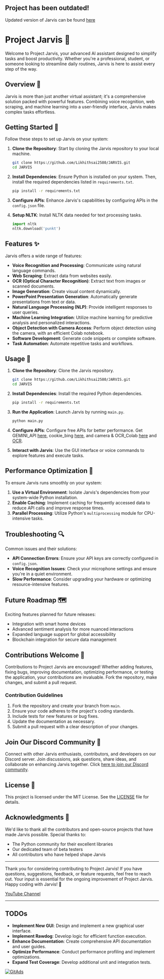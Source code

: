 ## Project has been outdated!

Updated version of Jarvis can be found [here](https://github.com/Likhithsai2580/JARVIS-MARK5)

# Project Jarvis 🎯

Welcome to Project Jarvis, your advanced AI assistant designed to simplify tasks and boost productivity. Whether you're a professional, student, or someone looking to streamline daily routines, Jarvis is here to assist every step of the way.

## Overview 🚀

Jarvis is more than just another virtual assistant; it's a comprehensive solution packed with powerful features. Combining voice recognition, web scraping, and machine learning into a user-friendly interface, Jarvis makes complex tasks effortless.

## Getting Started 🔧

Follow these steps to set up Jarvis on your system:

1. **Clone the Repository**: Start by cloning the Jarvis repository to your local machine.
    ```bash
    git clone https://github.com/Likhithsai2580/JARVIS.git
    cd JARVIS
    ```

2. **Install Dependencies**: Ensure Python is installed on your system. Then, install the required dependencies listed in `requirements.txt`.
    ```bash
    pip install -r requirements.txt
    ```

3. **Configure APIs**: Enhance Jarvis's capabilities by configuring APIs in the `config.json` file.

4. **Setup NLTK**: Install NLTK data needed for text processing tasks.
    ```python
    import nltk
    nltk.download('punkt')
    ```

## Features ✨

Jarvis offers a wide range of features:

- **Voice Recognition and Processing**: Communicate using natural language commands.
- **Web Scraping**: Extract data from websites easily.
- **OCR (Optical Character Recognition)**: Extract text from images or scanned documents.
- **Image Generation**: Create visual content dynamically.
- **PowerPoint Presentation Generation**: Automatically generate presentations from text or data.
- **Natural Language Processing (NLP)**: Provide intelligent responses to user queries.
- **Machine Learning Integration**: Utilize machine learning for predictive analysis and personalized interactions.
- **Object Detection with Camera Access**: Perform object detection using the camera, with an efficient Colab notebook.
- **Software Development**: Generate code snippets or complete software.
- **Task Automation**: Automate repetitive tasks and workflows.

## Usage 🚀

1. **Clone the Repository**: Clone the Jarvis repository.
    ```bash
    git clone https://github.com/Likhithsai2580/JARVIS.git
    cd JARVIS
    ```

2. **Install Dependencies**: Install the required Python dependencies.
    ```bash
    pip install -r requirements.txt
    ```

3. **Run the Application**: Launch Jarvis by running `main.py`.
    ```bash
    python main.py
    ```

4. **Configure APIs**: Configure free APIs for better performance. Get GEMINI_API [here](https://aistudio.google.com/app/apikey), cookie_bing [here](https://bing.com), and camera & OCR_Colab [here](https://colab.research.google.com/drive/1xenMnAqGydJnsNV5C9aQ4ysrOCdNgXdf?usp=sharing) and [OCR](https://colab.research.google.com/drive/182IO3kVuEtX2fX3RgB4G_nlr_hkFKriD?usp=sharing).

5. **Interact with Jarvis**: Use the GUI interface or voice commands to explore features and execute tasks.

## Performance Optimization 🚀

To ensure Jarvis runs smoothly on your system:

1. **Use a Virtual Environment**: Isolate Jarvis's dependencies from your system-wide Python installation.
2. **Enable Caching**: Implement caching for frequently accessed data to reduce API calls and improve response times.
3. **Parallel Processing**: Utilize Python's `multiprocessing` module for CPU-intensive tasks.

## Troubleshooting 🔍

Common issues and their solutions:

- **API Connection Errors**: Ensure your API keys are correctly configured in `config.json`.
- **Voice Recognition Issues**: Check your microphone settings and ensure you're in a quiet environment.
- **Slow Performance**: Consider upgrading your hardware or optimizing resource-intensive features.

## Future Roadmap 🗺️

Exciting features planned for future releases:

- Integration with smart home devices
- Advanced sentiment analysis for more nuanced interactions
- Expanded language support for global accessibility
- Blockchain integration for secure data management

## Contributions Welcome 🤝

Contributions to Project Jarvis are encouraged! Whether adding features, fixing bugs, improving documentation, optimizing performance, or testing the application, your contributions are invaluable. Fork the repository, make changes, and submit a pull request.

### Contribution Guidelines

1. Fork the repository and create your branch from `main`.
2. Ensure your code adheres to the project's coding standards.
3. Include tests for new features or bug fixes.
4. Update the documentation as necessary.
5. Submit a pull request with a clear description of your changes.

## Join Our Discord Community 🎉

Connect with other Jarvis enthusiasts, contributors, and developers on our Discord server. Join discussions, ask questions, share ideas, and collaborate on enhancing Jarvis together. Click [here to join our Discord community](https://discord.gg/4EMqEcb458).

## License 📄

This project is licensed under the MIT License. See the [LICENSE](LICENSE) file for details.

## Acknowledgments 👏

We'd like to thank all the contributors and open-source projects that have made Jarvis possible. Special thanks to:

- The Python community for their excellent libraries
- Our dedicated team of beta testers
- All contributors who have helped shape Jarvis

---

Thank you for considering contributing to Project Jarvis! If you have questions, suggestions, feedback, or feature requests, feel free to reach out. Your input is essential for the ongoing improvement of Project Jarvis. Happy coding with Jarvis! 🤖

[YouTube Channel](https://www.youtube.com/@Hackersareherewhereareyou/featured)

---

## TODOs

- **Implement New GUI**: Design and implement a new graphical user interface.
- **Implement Rawdog**: Develop logic for efficient function execution.
- **Enhance Documentation**: Create comprehensive API documentation and user guides.
- **Optimize Performance**: Conduct performance profiling and implement optimizations.
- **Expand Test Coverage**: Develop additional unit and integration tests.

<!-- GitAds-Verify: L85NE7GXCYA9TE6524GQZK2FPZ6SEFZS -->
[![GitAds](https://gitads.dev/images/banner.svg)](https://gitads.dev/v1/ad-serve?source=likhithsai2580/jarvis@github)